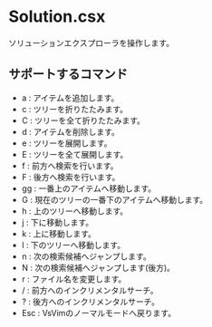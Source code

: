 Solution.csx
===

ソリューションエクスプローラを操作します。  

## サポートするコマンド

- a : アイテムを追加します。
- c : ツリーを折りたたみます。
- C : ツリーを全て折りたたみます。
- d : アイテムを削除します。
- e : ツリーを展開します。
- E : ツリーを全て展開します。
- f : 前方へ検索を行います。
- F : 後方へ検索を行います。
- gg : 一番上のアイテムへ移動します。
- G : 現在のツリーの一番下のアイテムへ移動します。
- h : 上のツリーへ移動します。
- j : 下に移動します。
- k : 上に移動します。
- l : 下のツリーへ移動します。
- n : 次の検索候補へジャンプします。
- N : 次の検索候補へジャンプします(後方)。
- r : ファイル名を変更します。
- / : 前方へのインクリメンタルサーチ。
- ? : 後方へのインクリメンタルサーチ。
- Esc : VsVimのノーマルモードへ戻ります。


